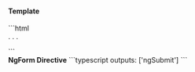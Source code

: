 <h4 class="miami template">Template</h4>
```html
<form #form="ngForm"
  (ngSubmit)="onSubmit(form.value)">
  . . .
</form>
```
<br/>
<strong>NgForm Directive</strong>
```typescript
outputs: ['ngSubmit']
```